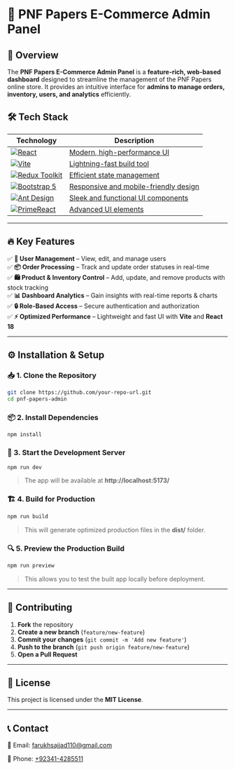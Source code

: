 # 🛒 PNF Papers E-Commerce Admin Panel  

## 🚀 Overview  
The **PNF Papers E-Commerce Admin Panel** is a **feature-rich, web-based dashboard** designed to streamline the management of the PNF Papers online store. It provides an intuitive interface for **admins to manage orders, inventory, users, and analytics** efficiently.  

## 🛠️ Tech Stack  

| Technology | Description |
|------------|-------------|
| [![React](https://img.shields.io/badge/React-18-blue?logo=react&logoColor=white)](https://react.dev/) | [Modern, high-performance UI](https://react.dev/) |
| [![Vite](https://img.shields.io/badge/Vite-Fast-lightgrey?logo=vite&logoColor=white)](https://vitejs.dev/) | [Lightning-fast build tool](https://vitejs.dev/) |
| [![Redux Toolkit](https://img.shields.io/badge/Redux%20Toolkit-State%20Management-purple?logo=redux&logoColor=white)](https://redux-toolkit.js.org/) | [Efficient state management](https://redux-toolkit.js.org/) |
| [![Bootstrap 5](https://img.shields.io/badge/Bootstrap-5-blueviolet?logo=bootstrap&logoColor=white)](https://getbootstrap.com/) | [Responsive and mobile-friendly design](https://getbootstrap.com/) |
| [![Ant Design](https://img.shields.io/badge/Ant%20Design-UI%20Components-1890ff?logo=ant-design&logoColor=white)](https://ant.design/) | [Sleek and functional UI components](https://ant.design/) |
| [![PrimeReact](https://img.shields.io/badge/PrimeReact-UI%20Library-teal?logo=prime&logoColor=white)](https://primereact.org/) | [Advanced UI elements](https://primereact.org/) |

---

## 🔥 Key Features  
✅ **📌 User Management** – View, edit, and manage users  
✅ **📦 Order Processing** – Track and update order statuses in real-time  
✅ **🛍️ Product & Inventory Control** – Add, update, and remove products with stock tracking  
✅ **📊 Dashboard Analytics** – Gain insights with real-time reports & charts  
✅ **🔒 Role-Based Access** – Secure authentication and authorization  
✅ **⚡ Optimized Performance** – Lightweight and fast UI with **Vite** and **React 18**  

---

## ⚙️ Installation & Setup  

### 📥 1. Clone the Repository  
```sh
git clone https://github.com/your-repo-url.git
cd pnf-papers-admin
```

### 📦 2. Install Dependencies  
```sh
npm install
```

### 🚀 3. Start the Development Server  
```sh
npm run dev
```
> The app will be available at **http://localhost:5173/**  

### 🏗️ 4. Build for Production  
```sh
npm run build
```
> This will generate optimized production files in the **dist/** folder.  

### 🔍 5. Preview the Production Build  
```sh
npm run preview
```
> This allows you to test the built app locally before deployment.  

---

## 🤝 Contributing  
1. **Fork** the repository  
2. **Create a new branch** (`feature/new-feature`)  
3. **Commit your changes** (`git commit -m 'Add new feature'`)  
4. **Push to the branch** (`git push origin feature/new-feature`)  
5. **Open a Pull Request**  

---

## 📜 License  
This project is licensed under the **MIT License**.  

---

## 📞 Contact  
📧 Email: [farukhsajjad110@gmail.com](mailto:farukhsajjad110@gmail.com)  
<!-- 🌐 Website: [www.pnfpapers.com](https://www.pnfpapers.com)  -->
📱 Phone: [+92341-4285511](tel:+923414285511)  